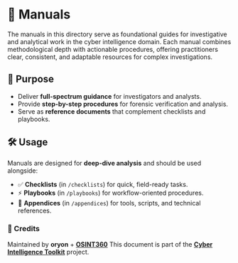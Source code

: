 # 📘 Manuals

The manuals in this directory serve as foundational guides for investigative and analytical work in the cyber intelligence domain. Each manual combines methodological depth with actionable procedures, offering practitioners clear, consistent, and adaptable resources for complex investigations.

## 🎯 Purpose

* Deliver **full-spectrum guidance** for investigators and analysts.
* Provide **step-by-step procedures** for forensic verification and analysis.
* Serve as **reference documents** that complement checklists and playbooks.

## 🛠️ Usage

Manuals are designed for **deep-dive analysis** and should be used alongside:

* ✅ **Checklists** (in `/checklists`) for quick, field-ready tasks.
* ⚡ **Playbooks** (in `/playbooks`) for workflow-oriented procedures.
* 📂 **Appendices** (in `/appendices`) for tools, scripts, and technical references.

### 🔖 Credits

Maintained by **oryon** + **[OSINT360](https://tntpp9.short.gy/osint360-gpt)** 
This document is part of the **[Cyber Intelligence Toolkit](https://github.com/oryon-osint/cyber-intelligence-toolkit)** project.  
